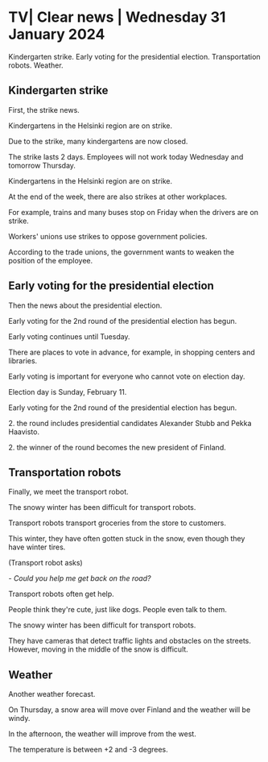 # TV\| Clear news \| Wednesday 31 January 2024

Kindergarten strike. Early voting for the presidential election. Transportation robots. Weather.

## Kindergarten strike

First, the strike news.

Kindergartens in the Helsinki region are on strike.

Due to the strike, many kindergartens are now closed.

The strike lasts 2 days. Employees will not work today Wednesday and tomorrow Thursday.

Kindergartens in the Helsinki region are on strike.

At the end of the week, there are also strikes at other workplaces.

For example, trains and many buses stop on Friday when the drivers are on strike.

Workers' unions use strikes to oppose government policies.

According to the trade unions, the government wants to weaken the position of the employee.

## Early voting for the presidential election

Then the news about the presidential election.

Early voting for the 2nd round of the presidential election has begun.

Early voting continues until Tuesday.

There are places to vote in advance, for example, in shopping centers and libraries.

Early voting is important for everyone who cannot vote on election day.

Election day is Sunday, February 11.

Early voting for the 2nd round of the presidential election has begun.

2\. the round includes presidential candidates Alexander Stubb and Pekka Haavisto.

2\. the winner of the round becomes the new president of Finland.

## Transportation robots

Finally, we meet the transport robot.

The snowy winter has been difficult for transport robots.

Transport robots transport groceries from the store to customers.

This winter, they have often gotten stuck in the snow, even though they have winter tires.

(Transport robot asks)

*- Could you help me get back on the road?*

Transport robots often get help.

People think they're cute, just like dogs. People even talk to them.

The snowy winter has been difficult for transport robots.

They have cameras that detect traffic lights and obstacles on the streets. However, moving in the middle of the snow is difficult.

## Weather

Another weather forecast.

On Thursday, a snow area will move over Finland and the weather will be windy.

In the afternoon, the weather will improve from the west.

The temperature is between +2 and -3 degrees.

